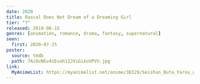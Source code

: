 ```yaml
---
date: 2020
title: Rascal Does Not Dream of a Dreaming Girl
tier: "?"
released: 2019-06-15
genres: [animation, romance, drama, fantasy, supernatural]
seen:
  first: 2020-07-25
poster:
  source: tmdb
  path: 7Ai8vNEv4zEveh12JViGikoVPVV.jpg
link:
  MyAnimeList: https://myanimelist.net/anime/38329/Seishun_Buta_Yarou_wa_Yumemiru_Shoujo_no_Yume_wo_Minai
---
```

